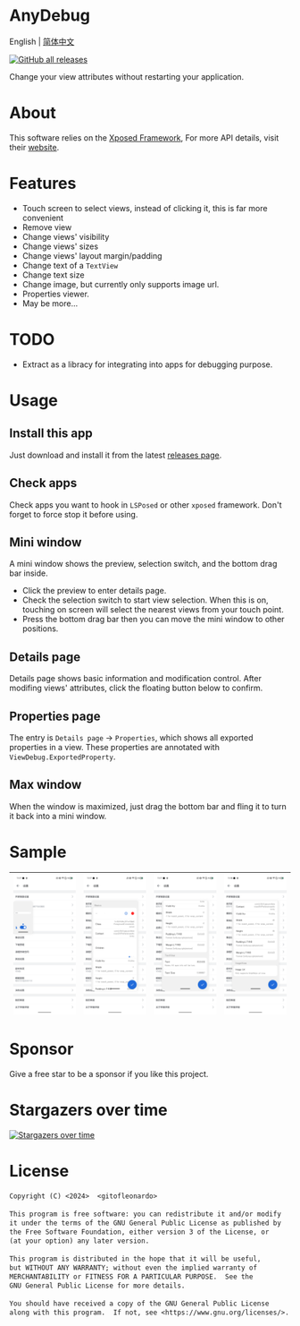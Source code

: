 # AnyDebug

English | [简体中文](README_CN.md)

[![GitHub all releases](https://img.shields.io/github/downloads/Xposed-Modules-Repo/com.hhvvg.anydebug/total?label=Downloads)](https://github.com/Xposed-Modules-Repo/com.hhvvg.anydebug/releases)

Change your view attributes without restarting your application.

# About

This software relies on the [Xposed Framework](https://github.com/rovo89/Xposed), For more API details, visit their [website](https://api.xposed.info/).

# Features

+ Touch screen to select views, instead of clicking it, this is far more convenient
+ Remove view
+ Change views' visibility
+ Change views' sizes
+ Change views' layout margin/padding
+ Change text of a `TextView`
+ Change text size
+ Change image, but currently only supports image url.
+ Properties viewer.
+ May be more...

# TODO

+ Extract as a libracy for integrating into apps for debugging purpose.

# Usage

## Install this app

Just download and install it from the latest [releases page](https://github.com/gitofleonardo/AnyDebug/releases/latest).

## Check apps

Check apps you want to hook in `LSPosed` or other `xposed` framework. Don't forget to force stop it before using.

## Mini window

A mini window shows the preview, selection switch, and the bottom drag bar inside.

+ Click the preview to enter details page.
+ Check the selection switch to start view selection. When this is on, touching on screen will select the nearest views from your touch point.
+ Press the bottom drag bar then you can move the mini window to other positions.

## Details page

Details page shows basic information and modification control. After modifing views' attributes, click the floating button below to confirm.

## Properties page

The entry is `Details page` -> `Properties`, which shows all exported properties in a view. These properties are annotated with `ViewDebug.ExportedProperty`.

## Max window

When the window is maximized, just drag the bottom bar and fling it to turn it back into a mini window.

# Sample

| ![sample0.png](raw/sample0.png) | ![sample1.png](raw/sample1.png) | ![sample1.png](raw/sample2.png) | ![sample1.png](raw/sample3.png) |
| -- | -- | -- | -- |

# Sponsor

Give a free star to be a sponsor if you like this project.

# Stargazers over time

[![Stargazers over time](https://starchart.cc/gitofleonardo/AnyDebug.svg)](https://starchart.cc/gitofleonardo/AnyDebug)

# License

```
Copyright (C) <2024>  <gitofleonardo>

This program is free software: you can redistribute it and/or modify
it under the terms of the GNU General Public License as published by
the Free Software Foundation, either version 3 of the License, or
(at your option) any later version.

This program is distributed in the hope that it will be useful,
but WITHOUT ANY WARRANTY; without even the implied warranty of
MERCHANTABILITY or FITNESS FOR A PARTICULAR PURPOSE.  See the
GNU General Public License for more details.

You should have received a copy of the GNU General Public License
along with this program.  If not, see <https://www.gnu.org/licenses/>.
```
